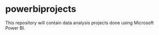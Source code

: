 # powerbiprojects
This repository will contain data analysis projects done using Microsoft Power BI.  
